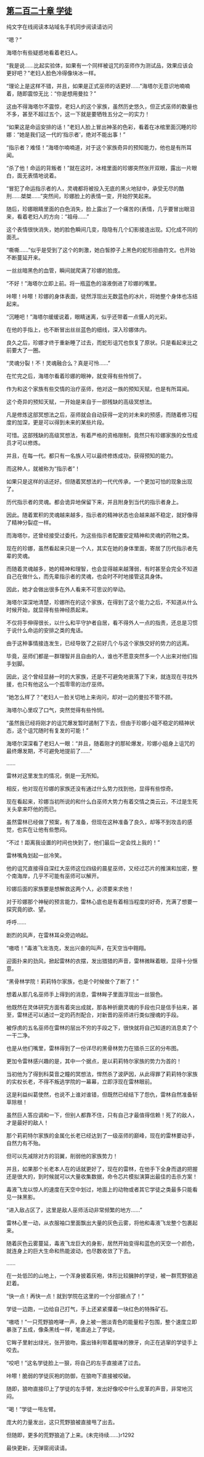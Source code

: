 ## [第二百二十章 学徒](https://www.xxbiquge.com/11_11222/8822362.html)


  纯文字在线阅读本站域名手机同步阅读请访问

  “嗯？”

  海塔尔有些疑惑地看着老妇人。

  “我是说……比起实验体，如果有一个同样被诅咒的巫师作为测试品，效果应该会更好吧？”老妇人脸色冷得像块冰一样。

  “理论上是这样不错，并且，如果是正式巫师的话更好……”海塔尔无意识地喃喃着，随即震惊无比：“你是想用曼拉？”

  这由不得海塔尔不震惊，老妇人的这个家族，虽然历史悠久，但正式巫师的数量也不多，甚至不超过五个，这一下就是要牺牲五分之一的实力！

  “如果这是命运安排的话！”老妇人脸上冒出神圣的色彩，看着在冰棺里面沉睡的珍娜：“她是我们这一代的‘指示者’，绝对不能出事！”

  “指示者？难怪！”海塔尔喃喃道，对于这个家族奇异的预知能力，他也是有所耳闻。

  “杀了他！命运的背叛者！”就在这时，冰棺里面的珍娜突然张开双眼，露出一片眼白，面无表情地说着。

  “冒犯了命运指示者的人，灵魂都将被投入无底的黑火地狱中，承受无尽的酷刑……桀桀……”突然间，珍娜脸上的表情一变，开始狞笑起来。

  随后，珍娜眼睛里面的白色消失，脸上露出了一个痛苦的{表情，几乎要冒出眼泪来，看着老妇人的方向：“祖母……”

  这个表情很快消失，她的脸色瞬间几变，隐隐有几个幻影接连出现。幻化成不同的面孔。

  “嘶嘶……”似乎是受到了这个的刺激，她白皙脖子上黑色的蛇形扭曲符文。也开始不断蔓延开来。

  一丝丝暗黑色的血管，瞬间就爬满了珍娜的脸庞。

  “不好！”海塔尔立即上前。将一瓶蓝色的溶液倒进了珍娜的嘴里。

  咔嚓！咔嚓！珍娜的身体表面，徒然浮现出无数蓝色的冰片，将她整个身体也冻结起来。

  “沉睡吧！”海塔尔缓缓说着，眼睛迷离，似乎还带着一点慑人的光彩。

  在他的手指上，也不断冒出丝丝蓝色的细线，深入珍娜体内。

  良久之后，珍娜才终于重新睡了过去，而蛇形诅咒也恢复了原状。只是看起来比之前要大了一圈。

  “灵魂分裂！不！灵魂融合么？真是可怜……”

  在忙完之后，海塔尔看着珍娜的眼神，就变得有些怜悯了。

  作为和这个家族有些交情的治疗巫师，他对这一族的预知天赋，也是有所耳闻。

  这个奇异的预知天赋，一开始是来自于一部残缺的高级冥想法。

  凡是修炼这部冥想法之后，巫师就会自动获得一定的对未来的预感，而随着修习程度的加深，更是可以得到未来的某些片段。

  可惜。这部残缺的高级冥想法，有着严格的资格限制，竟然只有珍娜家族的女性成员才可以修炼。

  并且，在每一代。都只有一名族人可以最终修炼成功，获得预知的能力。

  而这种人，就被称为“指示者”！

  如果只是这样的话还好。但随着冥想法的一代代传承，一个更加可怕的现象出现了。

  历代指示者的灵魂。都会诡异地保留下来，并且附身到当代的指示者身上。

  因此。随着累积的灵魂越来越多，指示者的精神状态也会越来越不稳定，就好像得了精神分裂症一样。

  而海塔尔，还曾经接受过委托，为这些指示者配置安定精神和灵魂的药物之类。

  现在的珍娜，虽然看起来只是一个人，其实在她的身体里面，寄居了历代指示者先辈的灵魂。

  而随着灵魂越多，她的精神和理智，也会显得越来越薄弱，有时甚至会完全不知道自己在做什么，而先辈指示者的灵魂，也会时不时地接管这具身体。

  因此，她才会做出很多在外人看来不可思议的举动。

  海塔尔深深地清楚，珍娜所在的这个家族，在得到了这个能力之后，不知道从什么时候开始，就显得有些神经质起来。

  不仅将手伸得很长，以什么和平守护者自居，看不得外人一点的指责，还总是习惯于说什么命运的安排之类的鬼话。

  由于这种事情接连发生，已经导致了之前好几个与这个家族交好的势力的远离。

  毕竟，巫师们都是一群理智并且自由的人，谁也不愿意突然多一个人出来对他们指手划脚。

  因此，这个曾经显赫一时的大家族，还是不可避免地衰落了下来，就连现在寻找外援，也只有他这么一个孤零零的治疗巫师。

  “她怎么样了？”老妇人一脸关切地上来询问，却对一边的曼拉不管不顾。

  海塔尔心里叹了口气，突然觉得有些怜悯。

  “虽然我已经将刚才的诅咒爆发暂时遏制了下去，但由于珍娜小姐不稳定的精神状态，这个诅咒随时有复发的可能！”

  海塔尔深深看了老妇人一眼：“并且，随着刚才的那轮爆发，珍娜小姐身上诅咒的最终爆发期，不可避免地提前了……”

  ……

  雷林对这里发生的情况，倒是一无所知。

  相反，他对现在珍娜的家族还没有通过什么势力找到他，显得有些惊奇。

  现在看起来，珍娜当初所说的和什么白巫师大势力有着交情之类云云，不过是生死关头拿来吓他的而已。

  虽然雷林已经做了预案，有了准备，但现在这种准备了良久，却等不到攻击的感觉，也实在让他有些憋闷。

  “不过！距离我设置的时间也快到了，他们最后一定会找上我的！”

  雷林嘴角划起一丝冷笑。

  他的诅咒直接得自深红大巫师这位四级的晨星巫师，又经过芯片的推演和加密，整个南海岸，几乎不可能有巫师可以解开。

  珍娜后面的家族要是想解救这两个人，必须要来求他！

  对于珍娜那个神秘的预言能力，雷林心底也是有着相当程度的好奇，充满了想要一探究竟的欲、望。

  呼呼……

  剧烈的风声，在雷林耳朵旁边响起。

  “嗷唔！”毒液飞龙浩克，发出兴奋的叫声，在天空当中翱翔。

  迎面扑来的劲风，掀起雷林的衣摆，发出猎猎的声音，雷林微眯着眼，显得十分惬意。

  “黑骨林学院！莉莉特尔家族，也是个时候做个了断了！”

  想着从那几名巫师手上得到的消息，雷林眸子里面浮现出一丝狠色。

  他既然在灵体研究方面有着突出成就，那各种折磨灵魂的手段也只是信手拈来，甚至，雷林还可以通过一定的药剂配合，对新晋的巫师进行类似搜魂的手段。

  被俘虏的五名巫师在雷林的层出不穷的手段之下，很快就将自己知道的消息卖了个一干二净。

  也是从他们嘴里，雷林得到了一份详尽的黑骨林势力在猎杀三区的分布图。

  更加令雷林感兴趣的是，其中一个据点，是以莉莉特尔家族的势力为首的！

  当初他为了得到科莫音之瞳的冥想法，悍然杀了波萨因，从此得罪了莉莉特尔家族的实权长老，不得不叛逃学院的一幕幕，立即浮现在雷林眼前。

  这是利益纠葛使然，也说不上谁对谁错，但既然已经结下了怨仇，雷林自然准备斩草除根！

  虽然巨人答应调和一下，但别人都靠不住，只有自己才最值得信赖！死了的敌人，才是最好的敌人！

  那个莉莉特尔家族的金属化长老已经达到了一级巫师的巅峰，现在的雷林要动手，自然力有不殆。

  但可以先减除对方的羽翼，削弱他的家族势力！

  并且，如果那个长老本人在的话就更好了，现在的雷林，在他手下全身而退的把握还是很大的，到时候就可以大量收集数据，命令芯片模拟演算出最佳的击杀方案！

  毒液飞龙以惊人的速度在天空中划过，地面上的动物或者其它学徒之类最多只能看见一抹黑影。

  “进入敌占区了，这里是敌人巫师活动非常频繁的地方……”

  雷林心里一动，从衣服袖口里面飘出大量的灰色云雾，将他和毒液飞龙整个包裹起来。

  随着灰色云雾蔓延，毒液飞龙巨大的身影，居然开始变得和蓝色的天空一个颜色，就连身上的巨大生命和热能波动，也尽数收敛了下去。

  ……

  在一处低凹的山地上，一个浑身披着灰袍，体形比较臃肿的学徒，被一群荒野狼追赶着。

  “快一点！再快一点！就到学院在这里的一个分部据点了！”

  学徒一边跑，一边给自己打气，手上还紧紧攥着一块红色的特殊矿石。

  “嗷唔！”一只荒野狼咆哮一声，身上被一圈淡青色的能量粒子包围，整个速度立即暴涨了五成，像条黑线一样，笔直追上了学徒。

  它眸子里射出绿光，张开狼吻，露出锋利带着腥味的獠牙，向正在逃窜的学徒手上咬去。

  “咬吧！”这名学徒脸上一狠，将自己的左手直接递了过去。

  咔嚓！脆弱的学徒灰袍的防御，在狼吻下直接被咬破。

  随即，狼吻直接印上了学徒的左手臂，发出好像咬中什么皮革的声音，非常地沉闷。

  “喝！”学徒一甩左臂。

  庞大的力量发出，这只荒野狼被直接甩了出去。

  但随即，更多的荒野狼追了上来。(未完待续……)r1292

  最快更新，无弹窗阅读请。
